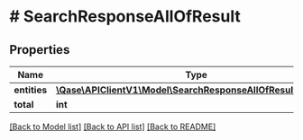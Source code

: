 # # SearchResponseAllOfResult

## Properties

Name | Type | Description | Notes
------------ | ------------- | ------------- | -------------
**entities** | [**\Qase\APIClientV1\Model\SearchResponseAllOfResultEntities[]**](SearchResponseAllOfResultEntities.md) |  |
**total** | **int** |  |

[[Back to Model list]](../../README.md#models) [[Back to API list]](../../README.md#endpoints) [[Back to README]](../../README.md)
